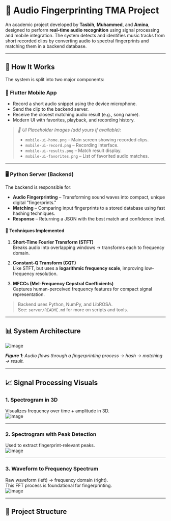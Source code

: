 # 🎵 Audio Fingerprinting TMA Project

An academic project developed by **Tasbih**, **Muhammed**, and **Amina**, designed to perform **real-time audio recognition** using signal processing and mobile integration. The system detects and identifies music tracks from short recorded clips by converting audio to spectral fingerprints and matching them in a backend database.

---

## 🧠 How It Works

The system is split into two major components:

### 📱 Flutter Mobile App
- Record a short audio snippet using the device microphone.
- Send the clip to the backend server.
- Receive the closest matching audio result (e.g., song name).
- Modern UI with favorites, playback, and recording history.

> _📸 UI Placeholder Images (add yours if available):_
> - `mobile-ui-home.png` – Main screen showing recorded clips.
> - `mobile-ui-record.png` – Recording interface.
> - `mobile-ui-results.png` – Match result display.
> - `mobile-ui-favorites.png` – List of favorited audio matches.

---

### 🖥️ Python Server (Backend)

The backend is responsible for:
- **Audio Fingerprinting** – Transforming sound waves into compact, unique digital "fingerprints."
- **Matching** – Comparing input fingerprints to a stored database using fast hashing techniques.
- **Response** – Returning a JSON with the best match and confidence level.

#### 🔬 Techniques Implemented

1. **Short-Time Fourier Transform (STFT)**  
   Breaks audio into overlapping windows → transforms each to frequency domain.

2. **Constant-Q Transform (CQT)**  
   Like STFT, but uses a **logarithmic frequency scale**, improving low-frequency resolution.

3. **MFCCs (Mel-Frequency Cepstral Coefficients)**  
   Captures human-perceived frequency features for compact signal representation.

> Backend uses Python, NumPy, and LibROSA.  
> See: `server/README.md` for more on scripts and tools.

---

## 📊 System Architecture

![image](https://github.com/user-attachments/assets/8766efa9-a0ce-4971-98a7-ce768fabe198)


_**Figure 1**: Audio flows through a fingerprinting process → hash → matching → result._

---

## 📈 Signal Processing Visuals

### 1. Spectrogram in 3D  
Visualizes frequency over time + amplitude in 3D.  
![image](https://github.com/user-attachments/assets/434e85da-0f8c-408c-a143-de1daf1acd41)


---

### 2. Spectrogram with Peak Detection  
Used to extract fingerprint-relevant peaks.  
![image](https://github.com/user-attachments/assets/40e71284-cb8b-437f-8a81-8aa729e08287)


---

### 3. Waveform to Frequency Spectrum  
Raw waveform (left) → frequency domain (right).  
This FFT process is foundational for fingerprinting.  
![image](https://github.com/user-attachments/assets/8f5a4d45-f770-463a-ae33-614ae7f4b8e1)


---

## 📁 Project Structure

